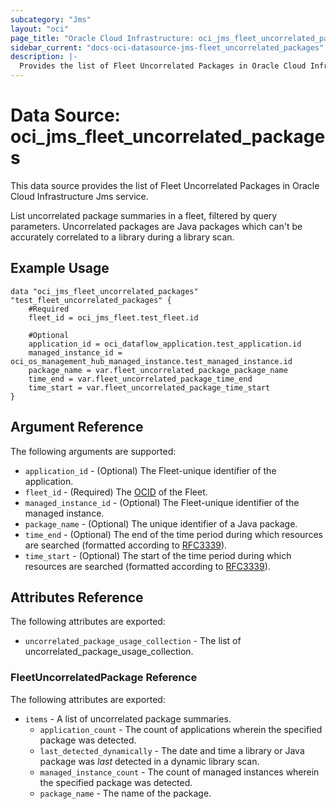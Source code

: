```yaml
---
subcategory: "Jms"
layout: "oci"
page_title: "Oracle Cloud Infrastructure: oci_jms_fleet_uncorrelated_packages"
sidebar_current: "docs-oci-datasource-jms-fleet_uncorrelated_packages"
description: |-
  Provides the list of Fleet Uncorrelated Packages in Oracle Cloud Infrastructure Jms service
---
```


# Data Source: oci_jms_fleet_uncorrelated_packages
This data source provides the list of Fleet Uncorrelated Packages in Oracle Cloud Infrastructure Jms service.

List uncorrelated package summaries in a fleet, filtered by query parameters. Uncorrelated packages are Java packages which can't be accurately correlated to a library during a library scan.


## Example Usage

```hcl
data "oci_jms_fleet_uncorrelated_packages" "test_fleet_uncorrelated_packages" {
	#Required
	fleet_id = oci_jms_fleet.test_fleet.id

	#Optional
	application_id = oci_dataflow_application.test_application.id
	managed_instance_id = oci_os_management_hub_managed_instance.test_managed_instance.id
	package_name = var.fleet_uncorrelated_package_package_name
	time_end = var.fleet_uncorrelated_package_time_end
	time_start = var.fleet_uncorrelated_package_time_start
}
```

## Argument Reference

The following arguments are supported:

* `application_id` - (Optional) The Fleet-unique identifier of the application.
* `fleet_id` - (Required) The [OCID](https://docs.cloud.oracle.com/iaas/Content/General/Concepts/identifiers.htm) of the Fleet.
* `managed_instance_id` - (Optional) The Fleet-unique identifier of the managed instance.
* `package_name` - (Optional) The unique identifier of a Java package.
* `time_end` - (Optional) The end of the time period during which resources are searched (formatted according to [RFC3339](https://datatracker.ietf.org/doc/html/rfc3339)).
* `time_start` - (Optional) The start of the time period during which resources are searched (formatted according to [RFC3339](https://datatracker.ietf.org/doc/html/rfc3339)).


## Attributes Reference

The following attributes are exported:

* `uncorrelated_package_usage_collection` - The list of uncorrelated_package_usage_collection.

### FleetUncorrelatedPackage Reference

The following attributes are exported:

* `items` - A list of uncorrelated package summaries.
	* `application_count` - The count of applications wherein the specified package was detected.
	* `last_detected_dynamically` - The date and time a library or Java package was _last_ detected in a dynamic library scan. 
	* `managed_instance_count` - The count of managed instances wherein the specified package was detected.
	* `package_name` - The name of the package.


